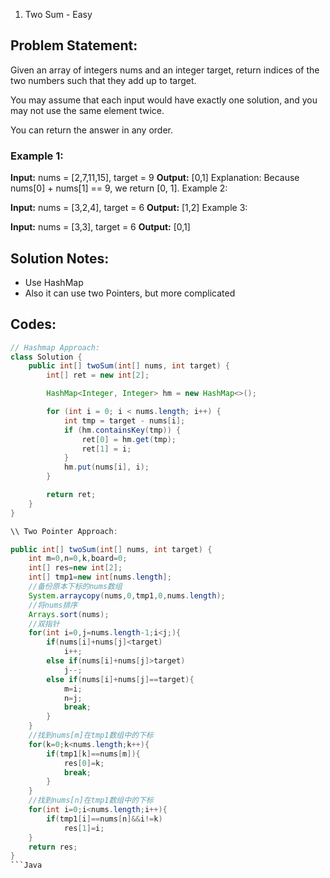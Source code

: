 1. Two Sum - Easy

## Problem Statement:

Given an array of integers nums and an integer target, return indices of the two numbers such that they add up to target.

You may assume that each input would have exactly one solution, and you may not use the same element twice.

You can return the answer in any order.

### Example 1:

**Input:** nums = [2,7,11,15], target = 9
**Output:** [0,1]
Explanation: Because nums[0] + nums[1] == 9, we return [0, 1].
Example 2:

**Input:** nums = [3,2,4], target = 6
**Output:** [1,2]
Example 3:

**Input:** nums = [3,3], target = 6
**Output:** [0,1]

## Solution Notes:
- Use HashMap
- Also it can use two Pointers, but more complicated

## Codes:

```Java
// Hashmap Approach:
class Solution {
    public int[] twoSum(int[] nums, int target) {
        int[] ret = new int[2];

        HashMap<Integer, Integer> hm = new HashMap<>();

        for (int i = 0; i < nums.length; i++) {
            int tmp = target - nums[i];
            if (hm.containsKey(tmp)) {
                ret[0] = hm.get(tmp);
                ret[1] = i;
            }
            hm.put(nums[i], i);
        }

        return ret;
    }
}

\\ Two Pointer Approach:

public int[] twoSum(int[] nums, int target) {
    int m=0,n=0,k,board=0;
    int[] res=new int[2];
    int[] tmp1=new int[nums.length];
    //备份原本下标的nums数组
    System.arraycopy(nums,0,tmp1,0,nums.length);
    //将nums排序
    Arrays.sort(nums);
    //双指针
    for(int i=0,j=nums.length-1;i<j;){
        if(nums[i]+nums[j]<target)
            i++;
        else if(nums[i]+nums[j]>target)
            j--;
        else if(nums[i]+nums[j]==target){
            m=i;
            n=j;
            break;
        }
    }
    //找到nums[m]在tmp1数组中的下标
    for(k=0;k<nums.length;k++){
        if(tmp1[k]==nums[m]){
            res[0]=k;
            break;
        }
    }
    //找到nums[n]在tmp1数组中的下标
    for(int i=0;i<nums.length;i++){
        if(tmp1[i]==nums[n]&&i!=k)
            res[1]=i;
    }
    return res;
}
```Java




